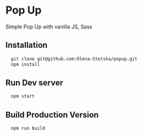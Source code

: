 # Pop Up
Simple Pop Up with vanilla JS, Sass

## Installation
```sh
  git clone git@github.com:Olena-Stotska/popup.git
  npm install
```

## Run Dev server
```sh
  npm start
```

## Build Production Version
```sh
  npm run build
```
